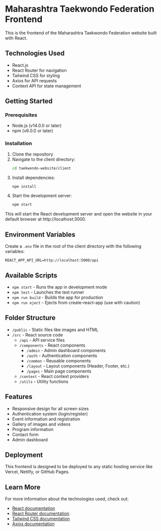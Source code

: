 # Maharashtra Taekwondo Federation Frontend

This is the frontend of the Maharashtra Taekwondo Federation website built with React.

## Technologies Used

- React.js
- React Router for navigation
- Tailwind CSS for styling
- Axios for API requests
- Context API for state management

## Getting Started

### Prerequisites

- Node.js (v14.0.0 or later)
- npm (v6.0.0 or later)

### Installation

1. Clone the repository
2. Navigate to the client directory:
   ```bash
   cd taekwondo-website/client
   ```
3. Install dependencies:
   ```bash
   npm install
   ```
4. Start the development server:
   ```bash
   npm start
   ```

This will start the React development server and open the website in your default browser at http://localhost:3000.

## Environment Variables

Create a `.env` file in the root of the client directory with the following variables:

```
REACT_APP_API_URL=http://localhost:5000/api
```

## Available Scripts

- `npm start` - Runs the app in development mode
- `npm test` - Launches the test runner
- `npm run build` - Builds the app for production
- `npm run eject` - Ejects from create-react-app (use with caution)

## Folder Structure

- `/public` - Static files like images and HTML
- `/src` - React source code
  - `/api` - API service files
  - `/components` - React components
    - `/admin` - Admin dashboard components
    - `/auth` - Authentication components
    - `/common` - Reusable components
    - `/layout` - Layout components (Header, Footer, etc.)
    - `/pages` - Main page components
  - `/context` - React context providers
  - `/utils` - Utility functions

## Features

- Responsive design for all screen sizes
- Authentication system (login/register)
- Event information and registration
- Gallery of images and videos
- Program information
- Contact form
- Admin dashboard

## Deployment

This frontend is designed to be deployed to any static hosting service like Vercel, Netlify, or GitHub Pages.

## Learn More

For more information about the technologies used, check out:

- [React documentation](https://reactjs.org/)
- [React Router documentation](https://reactrouter.com/)
- [Tailwind CSS documentation](https://tailwindcss.com/)
- [Axios documentation](https://axios-http.com/)
